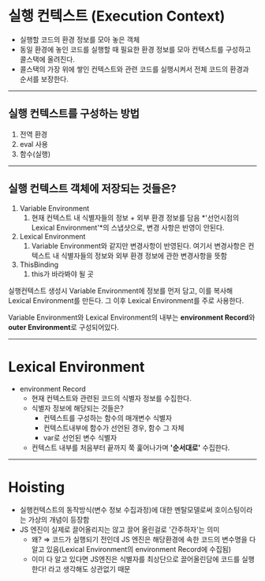 # 실행 컨텍스트 (Execution Context)

- 실행할 코드의 환경 정보를 모아 놓은 객체
- 동일 환경에 놓인 코드를 실행할 때 필요한 환경 정보를 모아 컨텍스트를 구성하고 콜스택에 올려진다.
- 콜스택의 가장 위에 쌓인 컨텍스트와 관련 코드를 실행시켜서 전체 코드의 환경과 순서를 보장한다.

---

## 실행 컨텍스트를 구성하는 방법

1. 전역 환경
2. eval 사용
3. 함수(실행)

---

## 실행 컨텍스트 객체에 저장되는 것들은?

1. Variable Environment
    1. 현재 컨텍스트 내 식별자들의 정보 + 외부 환경 정보를 담음
    *'선언시점의 Lexical Environment'*의 스냅샷으로, 변경 사항은 반영이 안된다.
2. Lexical Environment
    1. Variable Environment와 같지만 변경사항이 반영된다.
    여기서 변경사항은 컨텍스트 내 식별자들의 정보와 외부 환경 정보에 관한 변경사항을 뜻함
3. ThisBinding
    1. this가 바라봐야 될 곳

실행컨텍스트 생성시 Variable Environment에 정보를 먼저 담고, 이를 복사해 Lexical Environment를 만든다. 그 이후 Lexical Environment를 주로 사용한다.

Variable Environment와 Lexical Environment의 내부는 **environment Record**와 **outer Environment**로 구성되어있다.

---

# Lexical Environment

- environment Record
    - 현재 컨텍스트와 관련된 코드의 식별자 정보를 수집한다.
    - 식별자 정보에 해당되는 것들은?
        - 컨텍스트를 구성하는 함수의 매개변수 식별자
        - 컨텍스트내부에 함수가 선언된 경우, 함수 그 자체
        - var로 선언된 변수 식별자
    - 컨텍스트 내부를 처음부터 끝까지 쭉 훑어나가며 **'순서대로'** 수집한다.

---

# Hoisting

- 실행컨텍스트의 동작방식(변수 정보 수집과정)에 대한 멘탈모델로써 호이스팅이라는 가상의 개념이 등장함
- JS 엔진이 실제로 끌어올리지는 않고 끌어 올린걸로 '간주하자'는 의미
    - 왜? ⇒ 코드가 실행되기 전인데 JS 엔진은 해당환경에 속한 코드의 변수명을 다 알고 있음(Lexical Environment의 environment Record에 수집됨)
    - 이미 다 알고 있다면 JS엔진은 식별자를 최상단으로 끌어올린담에 코드를 실행한다! 라고 생각해도 상관없기 때문